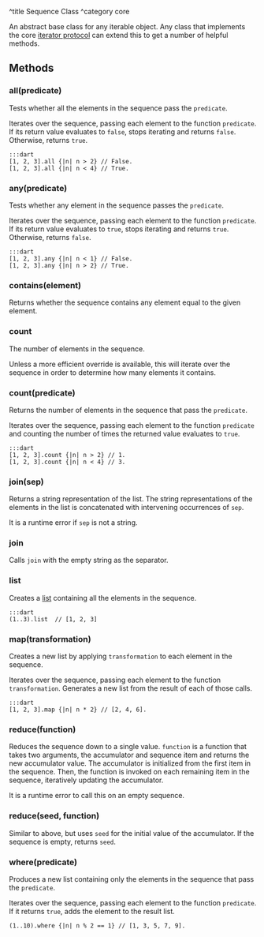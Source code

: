 ^title Sequence Class
^category core

An abstract base class for any iterable object. Any class that implements the
core [iterator protocol][] can extend this to get a number of helpful methods.

[iterator protocol]: ../control-flow.html#the-iterator-protocol

## Methods

### **all**(predicate)

Tests whether all the elements in the sequence pass the `predicate`.

Iterates over the sequence, passing each element to the function `predicate`.
If its return value evaluates to `false`, stops iterating and returns `false`.
Otherwise, returns `true`.

    :::dart
    [1, 2, 3].all {|n| n > 2} // False.
    [1, 2, 3].all {|n| n < 4} // True.

### **any**(predicate)

Tests whether any element in the sequence passes the `predicate`.

Iterates over the sequence, passing each element to the function `predicate`.
If its return value evaluates to `true`, stops iterating and returns `true`.
Otherwise, returns `false`.

    :::dart
    [1, 2, 3].any {|n| n < 1} // False.
    [1, 2, 3].any {|n| n > 2} // True.

### **contains**(element)

Returns whether the sequence contains any element equal to the given element.

### **count**

The number of elements in the sequence.

Unless a more efficient override is available, this will iterate over the
sequence in order to determine how many elements it contains.

### **count**(predicate)

Returns the number of elements in the sequence that pass the `predicate`.

Iterates over the sequence, passing each element to the function `predicate`
and counting the number of times the returned value evaluates to `true`.

    :::dart
    [1, 2, 3].count {|n| n > 2} // 1.
    [1, 2, 3].count {|n| n < 4} // 3.

### **join**(sep)

Returns a string representation of the list. The string representations of the
elements in the list is concatenated with intervening occurrences of `sep`.

It is a runtime error if `sep` is not a string.

### **join**

Calls `join` with the empty string as the separator.

### **list**

Creates a [list](list.html) containing all the elements in the sequence.

    :::dart
    (1..3).list  // [1, 2, 3]

### **map**(transformation)

Creates a new list by applying `transformation` to each element in the
sequence.

Iterates over the sequence, passing each element to the function
`transformation`. Generates a new list from the result of each of those calls.

    :::dart
    [1, 2, 3].map {|n| n * 2} // [2, 4, 6].

### **reduce**(function)

Reduces the sequence down to a single value. `function` is a function that takes two arguments, the accumulator and sequence item and returns the new accumulator value. The accumulator is initialized from the first item in the sequence. Then, the function is invoked on each remaining item in the sequence, iteratively updating the accumulator.

It is a runtime error to call this on an empty sequence.

### **reduce**(seed, function)

Similar to above, but uses `seed` for the initial value of the accumulator. If the sequence is empty, returns `seed`.

### **where**(predicate)

Produces a new list containing only the elements in the sequence that pass the
`predicate`.

Iterates over the sequence, passing each element to the function `predicate`.
If it returns `true`, adds the element to the result list.

    (1..10).where {|n| n % 2 == 1} // [1, 3, 5, 7, 9].
